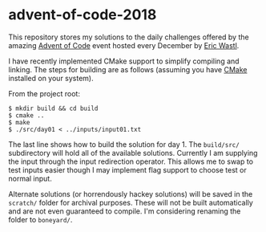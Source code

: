 # advent-of-code-2018

This repository stores my solutions to the daily challenges offered by the amazing [Advent of Code](https://adventofcode.com) event hosted every December by [Eric Wastl](https://twitter.com/ericwastl?lang=en-ca).

I have recently implemented CMake support to simplify compiling and linking. The steps for building are as follows (assuming you have [CMake](https://cmake.org) installed on your system).

From the project root:
```
$ mkdir build && cd build
$ cmake ..
$ make
$ ./src/day01 < ../inputs/input01.txt
```

The last line shows how to build the solution for day 1. The `build/src/` subdirectory will hold all of the available solutions. Currently I am supplying the input through the input redirection operator. This allows me to swap to test inputs easier though I may implement flag support to choose test or normal input.

Alternate solutions (or horrendously hackey solutions) will be saved in the `scratch/` folder for archival purposes. These will not be built automatically and are not even guaranteed to compile. I'm considering renaming the folder to `boneyard/`.
